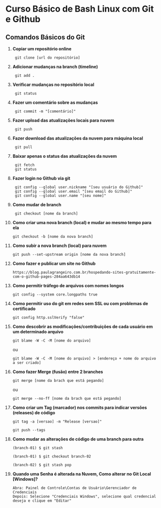 # Curso Básico de Bash Linux com Git e Github
 
## Comandos Básicos do Git

1. **Copiar um repositório online**    
    
        git clone [url do repositório]


2. **Adicionar mudanças na branch (timeline)**    
    
        git add .
    
    
3. **Verificar mudanças no repositório local**    
    
        git status


4. **Fazer um comentário sobre as mudanças**    
    
        git commit -m "[comentário]"

    
5. **Fazer upload das atualizações locais para nuvem**     
    
        git push
    
6. **Fazer download das atualizações da nuvem para máquina local**    
    
        git pull
    
7. **Baixar apenas o status das atualizações da nuvem**    

        git fetch
        git status
    
8. **Fazer login no Github via git** 
    
        git config --global user.nickname "[seu usuário do Github]"
        git config --global user.email "[seu email do Github]"
        git config --global user.name "[seu nome]"


9. **Como mudar de branch** 
    
        git checkout [nome da branch]


10. **Como criar uma nova branch (local) e mudar ao mesmo tempo para ela** 
    
        git checkout -b [nome da nova branch]


11. **Como subir a nova branch (local) para nuvem** 
    
        git push --set-upstream origin [nome da nova branch]


12. **Como fazer e publicar um site no Github**

        https://blog.paulagrangeiro.com.br/hospedando-sites-gratuitamente-com-o-github-pages-284aa643db14


13. **Como permitir tráfego de arquivos com nomes longos** 
    
        git config --system core.longpaths true


14. **Como permitir uso do git em redes sem SSL ou com problemas de certificado** 
    
        git config http.sslVerify "false"


15. **Como descobrir as modificações/contribuições de cada usuário em um determinado arquivo** 
    
        git blame -W -C -M [nome do arquivo]
    
    ou
        
        git blame -W -C -M [nome do arquivo] > [endereço + nome do arquivo a ser criado]


16. **Como fazer Merge (fusão) entre 2 branches** 
    
        git merge [nome da brach que está pegando]
    
    ou
        
        git merge --no-ff [nome da brach que está pegando]


17. **Como criar um Tag (marcador) nos commits para indicar versões (releases) de código** 
    
        git tag -a [versao] -m "Release [versao]"

        git push --tags


18. **Como mudar as alterações de código de uma branch para outra** 
    
        (branch-01) $ git stash

        (branch-01) $ git checkout branch-02
        
        (branch-02) $ git stash pop 




19. **Quando uma Senha é alterada na Nuvem, Como alterar no Git Local [Windows]?** 
    
        Abra: Painel de Controle\Contas de Usuário\Gerenciador de Credenciais
        Depois: Selecione "Credenciais Windows", selecione qual credencial deseja e clique em "Editar"


